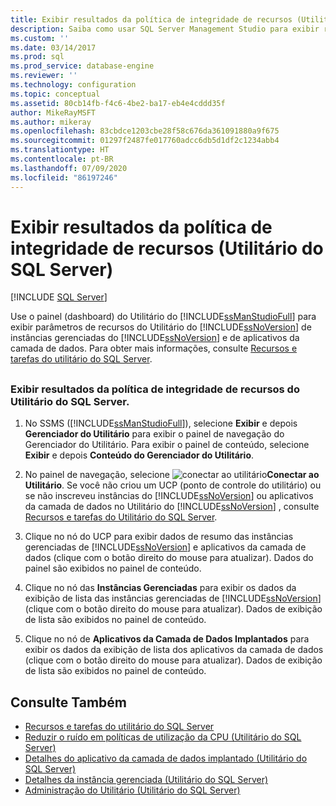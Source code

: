 ```yaml
---
title: Exibir resultados da política de integridade de recursos (Utilitário do SQL Server) | Microsoft Docs
description: Saiba como usar SQL Server Management Studio para exibir resultados da política de integridade de recursos do Utilitário do SQL Server para instâncias de SQL Server e aplicativos da camada de dados.
ms.custom: ''
ms.date: 03/14/2017
ms.prod: sql
ms.prod_service: database-engine
ms.reviewer: ''
ms.technology: configuration
ms.topic: conceptual
ms.assetid: 80cb14fb-f4c6-4be2-ba17-eb4e4cddd35f
author: MikeRayMSFT
ms.author: mikeray
ms.openlocfilehash: 83cbdce1203cbe28f58c676da361091880a9f675
ms.sourcegitcommit: 01297f2487fe017760adcc6db5d1df2c1234abb4
ms.translationtype: HT
ms.contentlocale: pt-BR
ms.lasthandoff: 07/09/2020
ms.locfileid: "86197246"
---
```

# <a name="view-resource-health-policy-results-sql-server-utility"></a>Exibir resultados da política de integridade de recursos (Utilitário do SQL Server)

[!INCLUDE [SQL Server](../../includes/applies-to-version/sqlserver.md)]

Use o painel (dashboard) do Utilitário do [!INCLUDE[ssManStudioFull](../../includes/ssmanstudiofull-md.md)] para exibir parâmetros de recursos do Utilitário do [!INCLUDE[ssNoVersion](../../includes/ssnoversion-md.md)] de instâncias gerenciadas do [!INCLUDE[ssNoVersion](../../includes/ssnoversion-md.md)] e de aplicativos da camada de dados. Para obter mais informações, consulte [Recursos e tarefas do utilitário do SQL Server](../../relational-databases/manage/sql-server-utility-features-and-tasks.md).  

##  <a name="SSMSProcedure"></a>

### <a name="view-sql-server-utility-resource-health-policy-results"></a>Exibir resultados da política de integridade de recursos do Utilitário do SQL Server.  

1. No SSMS ([!INCLUDE[ssManStudioFull](../../includes/ssmanstudiofull-md.md)]), selecione **Exibir** e depois **Gerenciador do Utilitário** para exibir o painel de navegação do Gerenciador do Utilitário. Para exibir o painel de conteúdo, selecione **Exibir** e depois **Conteúdo do Gerenciador do Utilitário**.  

2. No painel de navegação, selecione ![conectar ao utilitário](../../relational-databases/manage/media/connect-to-utility.gif "Connect_to_Utility")**Conectar ao Utilitário**. Se você não criou um UCP (ponto de controle do utilitário) ou se não inscreveu instâncias do [!INCLUDE[ssNoVersion](../../includes/ssnoversion-md.md)] ou aplicativos da camada de dados no Utilitário do [!INCLUDE[ssNoVersion](../../includes/ssnoversion-md.md)] , consulte [Recursos e tarefas do Utilitário do SQL Server](../../relational-databases/manage/sql-server-utility-features-and-tasks.md).  

3. Clique no nó do UCP para exibir dados de resumo das instâncias gerenciadas de [!INCLUDE[ssNoVersion](../../includes/ssnoversion-md.md)] e aplicativos da camada de dados (clique com o botão direito do mouse para atualizar). Dados do painel são exibidos no painel de conteúdo.  

4. Clique no nó das **Instâncias Gerenciadas** para exibir os dados da exibição de lista das instâncias gerenciadas de [!INCLUDE[ssNoVersion](../../includes/ssnoversion-md.md)] (clique com o botão direito do mouse para atualizar). Dados de exibição de lista são exibidos no painel de conteúdo.  

5. Clique no nó de **Aplicativos da Camada de Dados Implantados** para exibir os dados da exibição de lista dos aplicativos da camada de dados (clique com o botão direito do mouse para atualizar). Dados de exibição de lista são exibidos no painel de conteúdo.  

## <a name="see-also"></a>Consulte Também

- [Recursos e tarefas do utilitário do SQL Server](../../relational-databases/manage/sql-server-utility-features-and-tasks.md)
- [Reduzir o ruído em políticas de utilização da CPU &#40;Utilitário do SQL Server&#41;](../../relational-databases/manage/reduce-noise-in-cpu-utilization-policies-sql-server-utility.md)
- [Detalhes do aplicativo da camada de dados implantado &#40;Utilitário do SQL Server&#41;](https://msdn.microsoft.com/library/79c41dd9-abcb-434e-9326-00a341d5c867)
- [Detalhes da instância gerenciada &#40;Utilitário do SQL Server&#41;](https://msdn.microsoft.com/library/6e51b7bb-a733-4852-8c33-7f4dbdf931c2)
- [Administração do Utilitário &#40;Utilitário do SQL Server&#41;](https://msdn.microsoft.com/library/3e5a00c3-8905-40f0-9ddc-d924df9c2f0d)